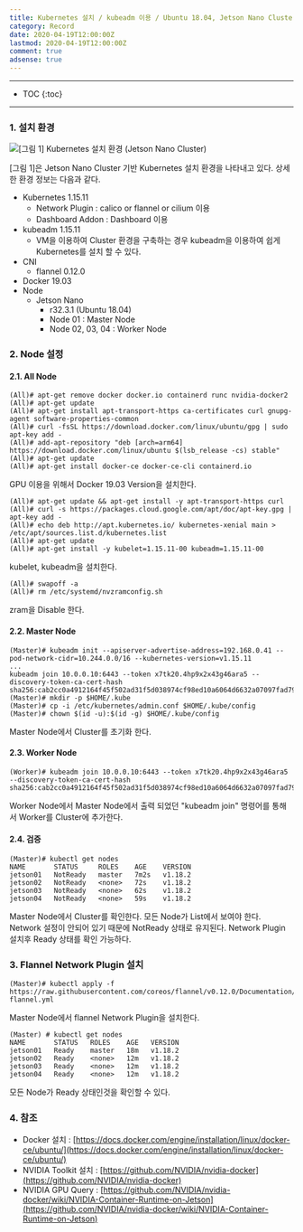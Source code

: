 ```yaml
---
title: Kubernetes 설치 / kubeadm 이용 / Ubuntu 18.04, Jetson Nano Cluster 환경
category: Record
date: 2020-04-19T12:00:00Z
lastmod: 2020-04-19T12:00:00Z
comment: true
adsense: true
---
```


***

* TOC
{:toc}

***

### 1. 설치 환경

![[그림 1] Kubernetes 설치 환경 (Jetson Nano Cluster)]({{site.baseurl}}/images/record/Kubernetes_Install_kubeadm_Ubuntu_18.04_Jetson_Nano_Cluster/Environment.PNG)

[그림 1]은 Jetson Nano Cluster 기반 Kubernetes 설치 환경을 나타내고 있다. 상세한 환경 정보는 다음과 같다.

* Kubernetes 1.15.11
  * Network Plugin : calico or flannel or cilium 이용
  * Dashboard Addon : Dashboard 이용
* kubeadm 1.15.11
  * VM을 이용하여 Cluster 환경을 구축하는 경우 kubeadm을 이용하여 쉽게 Kubernetes를 설치 할 수 있다.
* CNI
  * flannel 0.12.0
* Docker 19.03
* Node
  * Jetson Nano
    * r32.3.1 (Ubuntu 18.04)
    * Node 01 : Master Node
    * Node 02, 03, 04 : Worker Node

### 2. Node 설정

#### 2.1. All Node

~~~console
(All)# apt-get remove docker docker.io containerd runc nvidia-docker2
(All)# apt-get update
(All)# apt-get install apt-transport-https ca-certificates curl gnupg-agent software-properties-common
(All)# curl -fsSL https://download.docker.com/linux/ubuntu/gpg | sudo apt-key add -
(All)# add-apt-repository "deb [arch=arm64] https://download.docker.com/linux/ubuntu $(lsb_release -cs) stable"
(All)# apt-get update
(All)# apt-get install docker-ce docker-ce-cli containerd.io
~~~

GPU 이용을 위해서 Docker 19.03 Version을 설치한다.

~~~console
(All)# apt-get update && apt-get install -y apt-transport-https curl
(All)# curl -s https://packages.cloud.google.com/apt/doc/apt-key.gpg | apt-key add -
(All)# echo deb http://apt.kubernetes.io/ kubernetes-xenial main > /etc/apt/sources.list.d/kubernetes.list
(All)# apt-get update
(All)# apt-get install -y kubelet=1.15.11-00 kubeadm=1.15.11-00
~~~

kubelet, kubeadm을 설치한다.

~~~console
(All)# swapoff -a
(All)# rm /etc/systemd/nvzramconfig.sh
~~~

zram을 Disable 한다.

#### 2.2. Master Node

~~~console
(Master)# kubeadm init --apiserver-advertise-address=192.168.0.41 --pod-network-cidr=10.244.0.0/16 --kubernetes-version=v1.15.11
...
kubeadm join 10.0.0.10:6443 --token x7tk20.4hp9x2x43g46ara5 --discovery-token-ca-cert-hash sha256:cab2cc0a4912164f45f502ad31f5d038974cf98ed10a6064d6632a07097fad79
(Master)# mkdir -p $HOME/.kube
(Master)# cp -i /etc/kubernetes/admin.conf $HOME/.kube/config
(Master)# chown $(id -u):$(id -g) $HOME/.kube/config
~~~

Master Node에서 Cluster를 초기화 한다.

#### 2.3. Worker Node

~~~console
(Worker)# kubeadm join 10.0.0.10:6443 --token x7tk20.4hp9x2x43g46ara5 --discovery-token-ca-cert-hash sha256:cab2cc0a4912164f45f502ad31f5d038974cf98ed10a6064d6632a07097fad79
~~~

Worker Node에서 Master Node에서 출력 되었던 "kubeadm join" 명령어를 통해서 Worker를 Cluster에 추가한다.

#### 2.4. 검증

~~~console
(Master)# kubectl get nodes
NAME       STATUS     ROLES    AGE    VERSION
jetson01   NotReady   master   7m2s   v1.18.2
jetson02   NotReady   <none>   72s    v1.18.2
jetson03   NotReady   <none>   62s    v1.18.2
jetson04   NotReady   <none>   59s    v1.18.2
~~~

Master Node에서 Cluster를 확인한다. 모든 Node가 List에서 보여야 한다. Network 설정이 안되어 있기 때문에 NotReady 상태로 유지된다. Network Plugin 설치후 Ready 상태를 확인 가능하다.

### 3. Flannel Network Plugin 설치

~~~console
(Master)# kubectl apply -f https://raw.githubusercontent.com/coreos/flannel/v0.12.0/Documentation/kube-flannel.yml
~~~

Master Node에서 flannel Network Plugin을 설치한다.

~~~console
(Master) # kubectl get nodes
NAME       STATUS   ROLES    AGE   VERSION
jetson01   Ready    master   18m   v1.18.2
jetson02   Ready    <none>   12m   v1.18.2
jetson03   Ready    <none>   12m   v1.18.2
jetson04   Ready    <none>   12m   v1.18.2
~~~

모든 Node가 Ready 상태인것을 확인할 수 있다.

### 4. 참조

* Docker 설치 : [https://docs.docker.com/engine/installation/linux/docker-ce/ubuntu/](https://docs.docker.com/engine/installation/linux/docker-ce/ubuntu/)
* NVIDIA Toolkit 설치 : [https://github.com/NVIDIA/nvidia-docker](https://github.com/NVIDIA/nvidia-docker)
* NVIDIA GPU Query : [https://github.com/NVIDIA/nvidia-docker/wiki/NVIDIA-Container-Runtime-on-Jetson](https://github.com/NVIDIA/nvidia-docker/wiki/NVIDIA-Container-Runtime-on-Jetson)